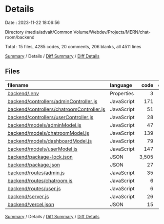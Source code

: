 # Details

Date : 2023-11-22 18:06:56

Directory /media/advait/Common Volume/Webdev/Projects/MERN/chat-room/backend

Total : 15 files,  4285 codes, 20 comments, 206 blanks, all 4511 lines

[Summary](results.md) / Details / [Diff Summary](diff.md) / [Diff Details](diff-details.md)

## Files
| filename | language | code | comment | blank | total |
| :--- | :--- | ---: | ---: | ---: | ---: |
| [backend/.env](/backend/.env) | Properties | 3 | 0 | 0 | 3 |
| [backend/controllers/adminController.js](/backend/controllers/adminController.js) | JavaScript | 171 | 1 | 34 | 206 |
| [backend/controllers/chatroomController.js](/backend/controllers/chatroomController.js) | JavaScript | 51 | 3 | 20 | 74 |
| [backend/controllers/userController.js](/backend/controllers/userController.js) | JavaScript | 28 | 4 | 13 | 45 |
| [backend/models/adminModel.js](/backend/models/adminModel.js) | JavaScript | 47 | 2 | 19 | 68 |
| [backend/models/chatroomModel.js](/backend/models/chatroomModel.js) | JavaScript | 139 | 3 | 28 | 170 |
| [backend/models/dashboardModel.js](/backend/models/dashboardModel.js) | JavaScript | 79 | 0 | 21 | 100 |
| [backend/models/userModel.js](/backend/models/userModel.js) | JavaScript | 147 | 4 | 44 | 195 |
| [backend/package-lock.json](/backend/package-lock.json) | JSON | 3,505 | 0 | 1 | 3,506 |
| [backend/package.json](/backend/package.json) | JSON | 27 | 0 | 1 | 28 |
| [backend/routes/admin.js](/backend/routes/admin.js) | JavaScript | 35 | 1 | 7 | 43 |
| [backend/routes/chatroom.js](/backend/routes/chatroom.js) | JavaScript | 6 | 0 | 4 | 10 |
| [backend/routes/user.js](/backend/routes/user.js) | JavaScript | 6 | 2 | 5 | 13 |
| [backend/server.js](/backend/server.js) | JavaScript | 26 | 0 | 8 | 34 |
| [backend/vercel.json](/backend/vercel.json) | JSON | 15 | 0 | 1 | 16 |

[Summary](results.md) / Details / [Diff Summary](diff.md) / [Diff Details](diff-details.md)